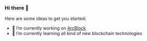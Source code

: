 ### Hi there 👋


Here are some ideas to get you started:

- 🔭 I’m currently working on [ArcBlock](https://arcblock.io)
- 🌱 I’m currently learning all kind of new blockchain technologies
